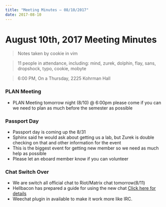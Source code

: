 ```yaml
---
title: "Meeting Minutes – 08/10/2017"
date: 2017-08-10
---
```

# August 10th, 2017 Meeting Minutes
> Notes taken by cookie in vim

> 11 people in attendance, including: mind, zurek, dolphin, flay, sans, dropshock, typo, cookie, mobyte

> 6:00 PM, On a Thursday, 2225 Kohrman Hall

### PLAN Meeting

- PLAN Meeting tomorrow night (8/10) @ 6:00pm please come if you can we need to plan as much before the semester as possible

### Passport Day

- Passport day is coming up the 8/31
- Sphinx said he would ask about getting us a lab, but Zurek is double checking on that and other information for the event
- This is the biggest event for getting new member so we need as much help as possible
- Please let an eboard member know if you can volunteer

### Chat Switch Over

- We are switch all official chat to Riot/Matrix chat tomorrow(8/11)
- Hellbacon has prepared a guide for using the new chat [Click here for details](http://steffey.github.io/riot)
- Weechat plugin in available to make it work more like IRC. 

